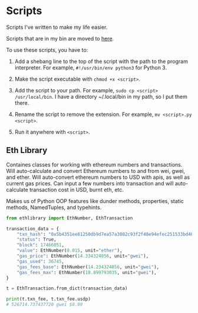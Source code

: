 # Scripts

Scripts I've written to make my life easier.

Scripts that are in my bin are moved to [here](/bin).

To use these scripts, you have to:

1. Add a shebang line to the top of the script with the path to the program interpreter. For example, `#!/usr/bin/env python3` for Python 3.

2. Make the script executable with `chmod +x <script>`.

3. Add the script to your path. For example, `sudo cp <script> /usr/local/bin`. I have a directory ~/.local/bin in my path, so I put them there.

4. Rename the script to remove the extension. For example, `mv <script>.py <script>`.

5. Run it anywhere with `<script>`.

## Eth Library

Containes classes for working with ethereum numbers and transactions. Will auto-calculate and convert Ethereum numbers to and from wei, gwei, and ether. Will auto-convert ethereum numbers to USD with apis, as well as current gas prices. Can input a few numbers into transaction and will auto-calculate transaction cost in USD, burnt eth, etc.

Makes us of Python OOP features like dunder methods, properties, static methods, NamedTuples, and typehints.

```python
from ethlibrary import EthNumber, EthTransaction

transaction_data = {
    "txn_hash": "0x5b4351ee81250db9d7ea57a3802c93f2f48e94efec251533bd4096029b38bd26",
    "status": True,
    "block": 17466051,
    "value": EthNumber(0.015, unit="ether"),
    "gas_price": EthNumber(14.334324056, unit="gwei"),
    "gas_used": 36745,
    "gas_fees_base": EthNumber(14.234324056, unit="gwei"),
    "gas_fees_max": EthNumber(18.899793035, unit="gwei"),
}

t = EthTransaction.from_dict(transaction_data)

print(t.txn_fee, t.txn_fee.usdp)
# 526714.737437720 gwei $0.99
```
